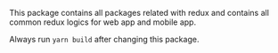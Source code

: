 This package contains all packages related with redux and contains all common redux logics for web app and mobile app.

Always run `yarn build` after changing this package.
